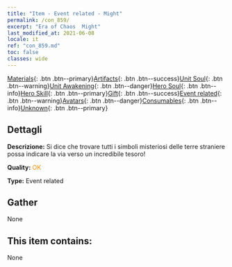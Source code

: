 ```yaml
---
title: "Item - Event related - Might"
permalink: /con_859/
excerpt: "Era of Chaos  Might"
last_modified_at: 2021-06-08
locale: it
ref: "con_859.md"
toc: false
classes: wide
---
```

 [Materials](/ItemsIT/){: .btn .btn--primary}[Artifacts](/ItemsIT/Artifacts/){: .btn .btn--success}[Unit Soul](/ItemsIT/UnitSoul/){: .btn .btn--warning}[Unit Awakening](/ItemsIT/UnitAwakening/){: .btn .btn--danger}[Hero Soul](/ItemsIT/HeroSoul/){: .btn .btn--info}[Hero Skill](/ItemsIT/HeroSkill/){: .btn .btn--primary}[Gift](/ItemsIT/Gift/){: .btn .btn--success}[Event related](/ItemsIT/Events/){: .btn .btn--warning}[Avatars](/ItemsIT/Avatars/){: .btn .btn--danger}[Consumables](/ItemsIT/Consumables/){: .btn .btn--info}[Unknown](/ItemsIT/Unknown/){: .btn .btn--primary}

## Dettagli
 **Descrizione:** Si dice che trovare tutti i simboli misteriosi delle terre straniere possa indicare la via verso un incredibile tesoro!

 **Quality:** <span style="color: #FF8C00">OK</span>

 **Type:** Event related

## Gather

  None

## This item contains:

  None

